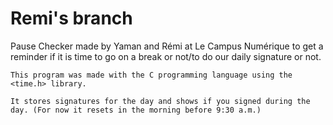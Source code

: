 # Remi's branch

Pause Checker made by Yaman and Rémi at Le Campus Numérique to get a reminder if it is time to go on a break or not/to do our daily signature or not.

```
This program was made with the C programming language using the <time.h> library.

It stores signatures for the day and shows if you signed during the day. (For now it resets in the morning before 9:30 a.m.)
```
